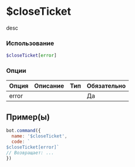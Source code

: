 # $closeTicket
desc
### Использование
```php
$closeTicket[error]
```

### Опции

| Опция | Описание | Тип | Обязательно |
|--------|-------------|------|----------|
| error |  |  | Да |  
## Пример(ы)

```javascript
bot.command({
  name: '$closeTicket',
  code: `
$closeTicket[error]`
// Возвращает: ...
})
```